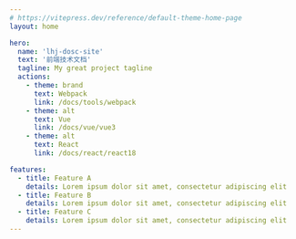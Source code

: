 ```yaml
---
# https://vitepress.dev/reference/default-theme-home-page
layout: home

hero:
  name: 'lhj-dosc-site'
  text: '前端技术文档'
  tagline: My great project tagline
  actions:
    - theme: brand
      text: Webpack
      link: /docs/tools/webpack
    - theme: alt
      text: Vue
      link: /docs/vue/vue3
    - theme: alt
      text: React
      link: /docs/react/react18

features:
  - title: Feature A
    details: Lorem ipsum dolor sit amet, consectetur adipiscing elit
  - title: Feature B
    details: Lorem ipsum dolor sit amet, consectetur adipiscing elit
  - title: Feature C
    details: Lorem ipsum dolor sit amet, consectetur adipiscing elit
---
```

